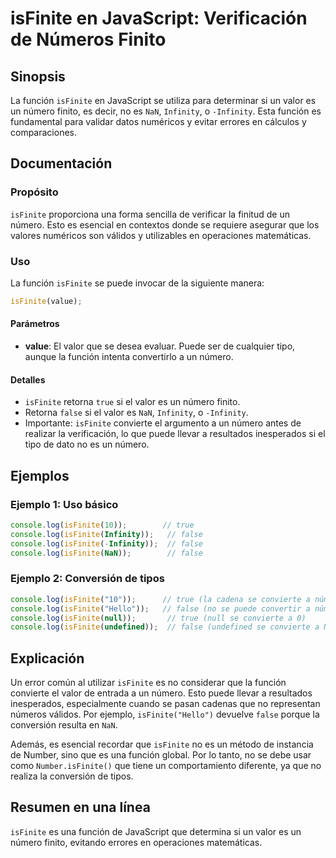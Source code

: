 <!--
Meta Description: # isFinite en JavaScript: Verificación de Números Finito ## Sinopsis La función `isFinite` en JavaScript se utiliza para determinar si un valor es un ...
Meta Keywords: isfinite, número, que, console, log
-->

# isFinite en JavaScript: Verificación de Números Finito

## Sinopsis
La función `isFinite` en JavaScript se utiliza para determinar si un valor es un número finito, es decir, no es `NaN`, `Infinity`, o `-Infinity`. Esta función es fundamental para validar datos numéricos y evitar errores en cálculos y comparaciones.

## Documentación
### Propósito
`isFinite` proporciona una forma sencilla de verificar la finitud de un número. Esto es esencial en contextos donde se requiere asegurar que los valores numéricos son válidos y utilizables en operaciones matemáticas.

### Uso
La función `isFinite` se puede invocar de la siguiente manera:

```javascript
isFinite(value);
```

#### Parámetros
- **value**: El valor que se desea evaluar. Puede ser de cualquier tipo, aunque la función intenta convertirlo a un número.

#### Detalles
- `isFinite` retorna `true` si el valor es un número finito.
- Retorna `false` si el valor es `NaN`, `Infinity`, o `-Infinity`.
- Importante: `isFinite` convierte el argumento a un número antes de realizar la verificación, lo que puede llevar a resultados inesperados si el tipo de dato no es un número.

## Ejemplos
### Ejemplo 1: Uso básico
```javascript
console.log(isFinite(10));        // true
console.log(isFinite(Infinity));   // false
console.log(isFinite(-Infinity));  // false
console.log(isFinite(NaN));        // false
```

### Ejemplo 2: Conversión de tipos
```javascript
console.log(isFinite("10"));      // true (la cadena se convierte a número)
console.log(isFinite("Hello"));   // false (no se puede convertir a número)
console.log(isFinite(null));       // true (null se convierte a 0)
console.log(isFinite(undefined));  // false (undefined se convierte a NaN)
```

## Explicación
Un error común al utilizar `isFinite` es no considerar que la función convierte el valor de entrada a un número. Esto puede llevar a resultados inesperados, especialmente cuando se pasan cadenas que no representan números válidos. Por ejemplo, `isFinite("Hello")` devuelve `false` porque la conversión resulta en `NaN`.

Además, es esencial recordar que `isFinite` no es un método de instancia de Number, sino que es una función global. Por lo tanto, no se debe usar como `Number.isFinite()` que tiene un comportamiento diferente, ya que no realiza la conversión de tipos.

## Resumen en una línea
`isFinite` es una función de JavaScript que determina si un valor es un número finito, evitando errores en operaciones matemáticas.